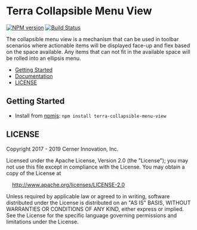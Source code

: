 # Terra Collapsible Menu View


[![NPM version](https://badgen.net/npm/v/terra-collapsible-menu-view)](https://www.npmjs.org/package/terra-collapsible-menu-view)
[![Build Status](https://badgen.net/travis/cerner/terra-core)](https://travis-ci.org/cerner/terra-core)

The collapsible menu view is a mechanism that can be used in toolbar scenarios where actionable items will be displayed face-up and flex based on the space available. Any items that can not fit in the available space will be rolled into an ellipsis menu.

- [Getting Started](#getting-started)
- [Documentation](https://github.com/cerner/terra-core/tree/master/packages/terra-collapsible-menu-view/docs)
- [LICENSE](#license)

## Getting Started

- Install from [npmjs](https://www.npmjs.com): `npm install terra-collapsible-menu-view`

## LICENSE

Copyright 2017 - 2019 Cerner Innovation, Inc.

Licensed under the Apache License, Version 2.0 (the "License"); you may not use this file except in compliance with the License. You may obtain a copy of the License at

&nbsp;&nbsp;&nbsp;&nbsp;http://www.apache.org/licenses/LICENSE-2.0

Unless required by applicable law or agreed to in writing, software distributed under the License is distributed on an "AS IS" BASIS, WITHOUT WARRANTIES OR CONDITIONS OF ANY KIND, either express or implied. See the License for the specific language governing permissions and limitations under the License.
